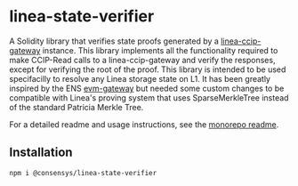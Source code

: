 # linea-state-verifier

A Solidity library that verifies state proofs generated by a [linea-ccip-gateway](https://github.com/Consensys/linea-ens/tree/main/packages/linea-ccip-gateway) instance. This library implements all the functionality required to make CCIP-Read calls to a linea-ccip-gateway and verify the responses, except for verifying the root of the proof. This library is intended to be used specifacilly to resolve any Linea storage state on L1.
It has been greatly inspired by the ENS [evm-gateway](https://github.com/ensdomains/evmgateway/) but needed some custom changes to be compatible with Linea's proving system that uses SparseMerkleTree instead of the standard Patricia Merkle Tree.

For a detailed readme and usage instructions, see the [monorepo readme](https://github.com/Consensys/linea-ens/tree/main).

## Installation

```
npm i @consensys/linea-state-verifier
```
